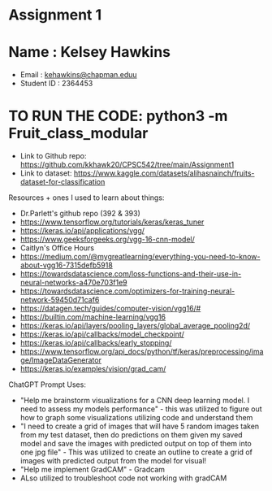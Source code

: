 # Assignment 1

# Name : Kelsey Hawkins
* Email : kehawkins@chapman.eduu
* Student ID : 2364453

# TO RUN THE CODE: python3 -m Fruit_class_modular

* Link to Github repo: https://github.com/kkhawk20/CPSC542/tree/main/Assignment1
* Link to dataset: https://www.kaggle.com/datasets/alihasnainch/fruits-dataset-for-classification

Resources + ones I used to learn about things:
* Dr.Parlett's github repo (392 & 393)
* https://www.tensorflow.org/tutorials/keras/keras_tuner
* https://keras.io/api/applications/vgg/
* https://www.geeksforgeeks.org/vgg-16-cnn-model/
* Caitlyn's Office Hours
* https://medium.com/@mygreatlearning/everything-you-need-to-know-about-vgg16-7315defb5918
* https://towardsdatascience.com/loss-functions-and-their-use-in-neural-networks-a470e703f1e9
* https://towardsdatascience.com/optimizers-for-training-neural-network-59450d71caf6
* https://datagen.tech/guides/computer-vision/vgg16/#
* https://builtin.com/machine-learning/vgg16
* https://keras.io/api/layers/pooling_layers/global_average_pooling2d/
* https://keras.io/api/callbacks/model_checkpoint/
* https://keras.io/api/callbacks/early_stopping/
* https://www.tensorflow.org/api_docs/python/tf/keras/preprocessing/image/ImageDataGenerator
* https://keras.io/examples/vision/grad_cam/

ChatGPT Prompt Uses:
* "Help me brainstorm visualizations for a CNN deep learning model. I need to assess my models performance" - this was utilized to figure out how to graph some visualizations utilizing code and understand them
* "I need to create a grid of images that will have 5 random images taken from my test dataset, then do predictions on them given my saved model and save the images with predicted output on top of them into one jpg file" - This was utilized to create an outline to create a grid of images with predicted output from the model for visual!
* "Help me implement GradCAM" - Gradcam
* ALso utilized to troubleshoot code not working with gradCAM

